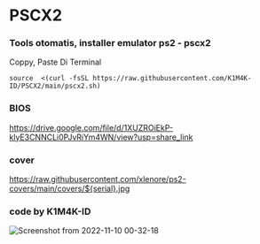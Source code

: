 # PSCX2
### Tools otomatis, installer emulator ps2 - pscx2

Coppy, Paste Di Terminal
```
source  <(curl -fsSL https://raw.githubusercontent.com/K1M4K-ID/PSCX2/main/pscx2.sh)
```
### BIOS
https://drive.google.com/file/d/1XUZROiEkP-klyE3CNNCLi0PJvRiYm4WN/view?usp=share_link

### cover
https://raw.githubusercontent.com/xlenore/ps2-covers/main/covers/${serial}.jpg

### code by K1M4K-ID

![Screenshot from 2022-11-10 00-32-18](https://user-images.githubusercontent.com/46388169/200902457-b2ca6ba7-cc26-4fd7-ba41-bbd5b97748e9.png)
